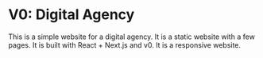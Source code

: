 # V0: Digital Agency

This is a simple website for a digital agency. It is a static website with a few pages. It is built with React + Next.js and v0. It is a responsive website.
